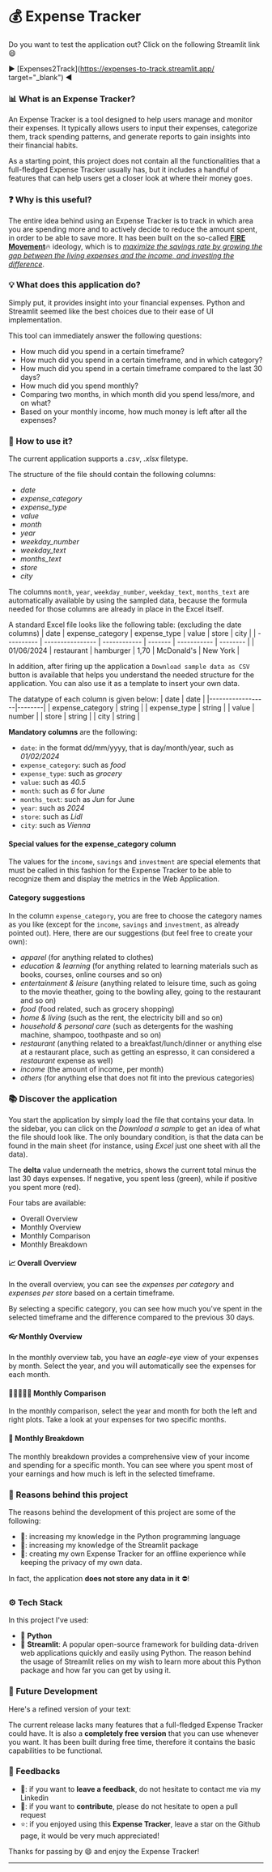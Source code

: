 # 💰 Expense Tracker

Do you want to test the application out? Click on the following Streamlit link 😄

▶ [Expenses2Track](https://expenses-to-track.streamlit.app/ target="\_blank") ◀

### 📊 What is an Expense Tracker?

An Expense Tracker is a tool designed to help users manage and monitor their expenses.
It typically allows users to input their expenses, categorize them, track spending patterns, and generate reports to gain insights into their financial habits.

As a starting point, this project does not contain all the functionalities that a full-fledged Expense Tracker usually has, but it includes a handful of features that can help users get a closer look at where their money goes.

### ❓ Why is this useful?

The entire idea behind using an Expense Tracker is to track in which area you are spending more and to actively decide to reduce the amount spent, in order to be able to save more.
It has been built on the so-called [**FIRE Movement**](https://en.wikipedia.org/wiki/FIRE_movement)🔥 ideology, which is to [_maximize the savings rate by growing the gap between the living expenses and the income, and investing the difference_](https://en.wikipedia.org/wiki/FIRE_movement).

### 💡 What does this application do?

Simply put, it provides insight into your financial expenses. Python and Streamlit seemed like the best choices due to their ease of UI implementation.

This tool can immediately answer the following questions:

- How much did you spend in a certain timeframe?
- How much did you spend in a certain timeframe, and in which category?
- How much did you spend in a certain timeframe compared to the last 30 days?
- How much did you spend monthly?
- Comparing two months, in which month did you spend less/more, and on what?
- Based on your monthly income, how much money is left after all the expenses?

### 🤔 How to use it?

The current application supports a _.csv_, _.xlsx_ filetype.

The structure of the file should contain the following columns:

- _date_
- _expense_category_
- _expense_type_
- _value_
- _month_
- _year_
- _weekday_number_
- _weekday_text_
- _months_text_
- _store_
- _city_

The columns `month`, `year`, `weekday_number`, `weekday_text`, `months_text` are automatically available by using the sampled data, because the formula needed for those columns are already in place in the Excel itself.

A standard Excel file looks like the following table: (excluding the date columns)
| date | expense_category | expense_type | value | store | city |
| ---------- | ---------------- | ------------ | ------- | ----------- | -------- |
| 01/06/2024 | restaurant | hamburger | 1,70 | McDonald's | New York |

In addition, after firing up the application a `Download sample data as CSV` button is available that helps you understand the needed structure for the application. You can also use it as a template to insert your own data.

The datatype of each column is given below:
| date | date |
|------------------|--------|
| expense_category | string |
| expense_type | string |
| value | number |
| store | string |
| city | string |

**Mandatory columns** are the following:

- `date`: in the format dd/mm/yyyy, that is day/month/year, such as _01/02/2024_
- `expense_category`: such as _food_
- `expense_type`: such as _grocery_
- `value`: such as _40.5_
- `month`: such as _6_ for _June_
- `months_text`: such as _Jun_ for June
- `year`: such as _2024_
- `store`: such as _Lidl_
- `city`: such as _Vienna_

#### Special values for the **expense_category** column

The values for the `income`, `savings` and `investment` are special elements that must be called in this fashion for the Expense Tracker to be able to recognize them and display the metrics in the Web Application.

#### Category suggestions

In the column `expense_category`, you are free to choose the category names as you like (except for the `income`, `savings` and `investment`, as already pointed out).
Here, there are our suggestions (but feel free to create your own):

- _apparel_ (for anything related to clothes)
- _education & learning_ (for anything related to learning materials such as books, courses, online courses and so on)
- _entertainment & leisure_ (anything related to leisure time, such as going to the movie theather, going to the bowling alley, going to the restaurant and so on)
- _food_ (food related, such as grocery shopping)
- _home & living_ (such as the rent, the electricity bill and so on)
- _household & personal care_ (such as detergents for the washing machine, shampoo, toothpaste and so on)
- _restaurant_ (anything related to a breakfast/lunch/dinner or anything else at a restaurant place, such as getting an espresso, it can considered a _restaurant_ expense as well)
- _income_ (the amount of income, per month)
- _others_ (for anything else that does not fit into the previous categories)

### 📚 Discover the application

You start the application by simply load the file that contains your data. In the sidebar, you can click on the _Download a sample_ to get an idea of what the file should look like. The only boundary condition, is that the data can be found in the main sheet (for instance, using _Excel_ just one sheet with all the data).

The **delta** value underneath the metrics, shows the current total minus the last 30 days expenses. If negative, you spent less (green), while if positive you spent more (red).

Four tabs are available:

- Overall Overview
- Monthly Overview
- Monthly Comparison
- Monthly Breakdown

#### 📈 Overall Overview

In the overall overview, you can see the _expenses per category_ and _expenses per store_ based on a certain timeframe.

By selecting a specific category, you can see how much you've spent in the selected timeframe and the difference compared to the previous 30 days.

#### 👓 Monthly Overview

In the monthly overview tab, you have an _eagle-eye_ view of your expenses by month. Select the year, and you will automatically see the expenses for each month.

#### 👨🏼‍🤝‍👨🏼 Monthly Comparison

In the monthly comparison, select the year and month for both the left and right plots. Take a look at your expenses for two specific months.

#### 🧾 Monthly Breakdown

The monthly breakdown provides a comprehensive view of your income and spending for a specific month. You can see where you spent most of your earnings and how much is left in the selected timeframe.

### 🧠 Reasons behind this project

The reasons behind the development of this project are some of the following:

- 🐍: increasing my knowledge in the Python programming language
- 🎈: increasing my knowledge of the Streamlit package
- 🧾: creating my own Expense Tracker for an offline experience while keeping the privacy of my own data.

In fact, the application **does not store any data in it** ⛔!

### ⚙ Tech Stack

In this project I've used:

- 🐍 **Python**
- 🎈 **Streamlit**: A popular open-source framework for building data-driven web applications quickly and easily using Python.
  The reason behind the usage of Streamlit relies on my wish to learn more about this Python package and how far you can get by using it.

### 🔮 Future Development

Here's a refined version of your text:

The current release lacks many features that a full-fledged Expense Tracker could have. It is also a **completely free version** that you can use whenever you want. It has been built during free time, therefore it contains the basic capabilities to be functional.

### 🔄 Feedbacks

- 💬: if you want to **leave a feedback**, do not hesitate to contact me via my Linkedin
- 🌱: if you want to **contribute**, please do not hesitate to open a pull request
- ⭐: if you enjoyed using this **Expense Tracker**, leave a star on the Github page, it would be very much appreciated!

Thanks for passing by 😄 and enjoy the Expense Tracker!

---
